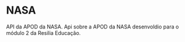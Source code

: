 # NASA
API da APOD da NASA.
Api sobre a APOD da NASA desenvoldio para o módulo 2 da Resilia Educação.
